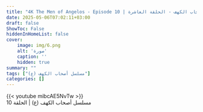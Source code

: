 ```yaml
---
title: "4K The Men of Angelos - Episode 10 | مسلسل أصحاب الكهف - الحلقة العاشرة"
date: 2025-05-06T07:02:11+03:00
draft: false
ShowToc: False
hiddenInHomeList: false
cover:
    image: img/6.png
    alt: 'صورة'
    caption: ''
    hidden: true
summary: ""
tags: ["مسلسل أصحاب الكهف (ع)"]
categories: []
---
```


{{< youtube mibcAE5NvTw >}} 
<br>
مسلسل أصحاب الكهف (ع) | الحلقة 10